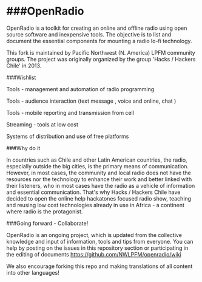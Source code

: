 ###OpenRadio
=========


OpenRadio is a toolkit for creating an online and offline radio using open source software and inexpensive tools. The objective is to list and document the essential components for mounting a radio lo-fi technology.

This fork is maintained by Pacific Northwest (N. America) LPFM community groups. The project was originally organized by the group 'Hacks / Hackers Chile' in 2013.


###Wishlist

Tools - management and automation of radio programming

Tools - audience interaction (text message , voice and online, chat )

Tools - mobile reporting and transmission from cell

Streaming - tools at low cost

Systems of distribution and use of free platforms

###Why do it

In countries such as Chile and other Latin American countries, the radio, especially outside the big cities, is the primary means of communication. However, in most cases, the community and local radio does not have the resources nor the technology to enhance their work and better linked with their listeners, who in most cases have the radio as a vehicle of information and essential communication. That's why Hacks / Hackers Chile have decided to open the online help hackatones focused radio show, teaching and reusing low cost technologies already in use in Africa - a continent where radio is the protagonist.

###Going forward - Collaborate!

OpenRadio is an ongoing project, which is updated from the collective knowledge and input of information, tools and tips from everyone. You can help by posting on the issues in this repository section or participating in the editing of documents https://github.com/NWLPFM/openradio/wiki

We also encourage forking this repo and making translations of all content into other languages!
